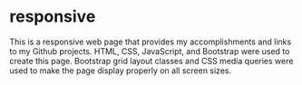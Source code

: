 # responsive
This is a responsive web page that provides my accomplishments and links to my Github projects.
HTML, CSS, JavaScript, and Bootstrap were used to create this page. Bootstrap grid layout
classes and CSS media queries were used to make the page display properly on all screen sizes.
